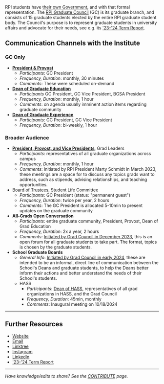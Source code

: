 RPI students have [their own Government](https://sites.google.com/view/rpistugov/home), and with that formal representation. The [RPI Graduate Council](https://sites.google.com/view/rpistugov/graduate-council) (GC) is its graduate branch, and consists of 15 graduate students elected by the entire RPI graduate student body. The Council's purpose is to represent graduate students in university affairs and advocate for their needs, see e.g. its ['23-'24 Term Report](https://rpi.box.com/v/GC-Term-Report-2023-24).


## Communication Channels with the Institute

### GC Only
- [**President & Provost**](Important%20Offices.md##Important%20People%20on%20Campus)
	- _Participants_: GC President
	- _Frequency, Duration_: monthly, 30 minutes
	- _Comments_: These were scheduled on-demand
- **[Dean of Graduate Education](Important%20Offices.md##Important%20People%20on%20Campus)**
	- _Participants_ GC President, GC Vice President, BGSA President
	- _Frequency, Duration_: monthly, 1 hour
	- _Comments_: on agenda usually imminent action items regarding graduate community
- **[Dean of Graduate Experience](Important%20Offices.md##Important%20People%20on%20Campus)**
	- _Participants_: GC President, GC Vice President
	- _Frequency, Duration_: bi-weekly, 1 hour

### Broader Audience
- **[President, Provost, and Vice Presidents](Important%20Offices.md##Important%20People%20on%20Campus)**, Grad Leaders
	- _Participants_: representatives of all graduate organizations across campus
	- _Frequency, Duration_: monthly, 1 hour
	- _Comments_: Initiated by RPI President Marty Schmidt in March 2023, these meetings are a space for to discuss any topics grads want to address, such as stipends, advising relationships, and teaching opportunities.
- [Board of Trustees](Important%20Offices.md##Important%20People%20on%20Campus), Student Life Committee
	- _Participants_: GC President (status: "permanent guest")
	- _Frequency, Duration_: twice per year, 2 hours
	- _Comments_: The GC President is allocated 5-10min to present updates on the graduate community
- **All-Grads Open Conversation**
	- _Participants_: entire graduate community, President, Provost, Dean of Grad Education
	- _Frequency, Duration_: 2x a year, 2 hours
	- _Comments_: [Initiated by Grad Council in December 2023](https://rpi.box.com/v/GC-Term-Report-2023-24), this is an open forum for all graduate students to take part. The format, topics is chosen by the graduate students.
- **School Graduate Boards**
	- _General Info_: [Initiated by Grad Council in early 2024](https://rpi.box.com/v/GC-Term-Report-2023-24), these are intended to be an informal, direct line of communication between the School's Deans and graduate students, to help the Deans better inform their actions and better understand the needs of their School's students.
	- HASS
		- _Participants_: [Dean of HASS](https://news.rpi.edu/2024/07/29/william-gibbons-leading-music-scholar-joins-rpi-dean-humanities-arts-and-social-sciences), representatives of all grad organizations in HASS, and the Grad Council
		- _Frequency, Duration_: 45min, monthly
		- _Comments_: Inaugural meeting on 10/18/2024


---
## Further Resources
- [Website](https://sites.google.com/view/rpistugov/graduate-council)
- [Email](mailto:grad-council@rpi.edu)
- [Linktree](https://linktr.ee/rpi.graduate.council)
- [Instagram](https://www.instagram.com/rpi.graduate.council/)
- [LinkedIn](https://www.linkedin.com/company/rpi-graduate-council/)
-  ['23-'24 Term Report](https://rpi.box.com/v/GC-Term-Report-2023-24)


---
_Have knowledge/edits to share? See the [CONTRIBUTE](../../CONTRIBUTE.md) page._